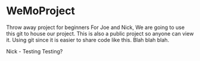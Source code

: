 # WeMoProject
Throw away project for beginners
For Joe and Nick, 
  We are going to use this git to house our project. This is also a public project so anyone can view it.
  Using git since it is easier to share code like this. Blah blah blah.

  Nick - Testing Testing?

